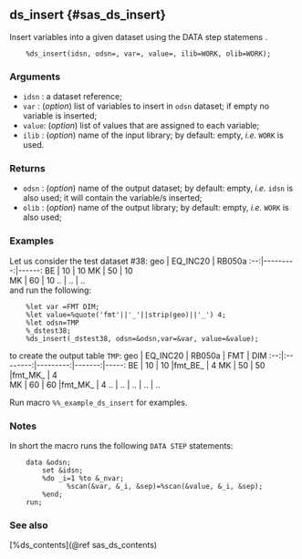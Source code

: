## ds_insert {#sas_ds_insert}
Insert  variables into a given dataset using the DATA step statemens 																																																																																																																																																																																																																														.

~~~sas
	%ds_insert(idsn, odsn=, var=, value=, ilib=WORK, olib=WORK);
~~~

### Arguments
* `idsn` : a dataset reference;
* `var`  : (_option_) list of variables to insert in `odsn` dataset; if empty no variable is inserted;
* `value`: (_option_) list of values that are assigned to each variable;
* `ilib` : (_option_) name of the input library; by default: empty, _i.e._ `WORK` is used.
  
### Returns
* `odsn` : (_option_) name of the output dataset; by default: empty, _i.e._ `idsn` is also used;
    it will contain the variable/s inserted;
* `olib` : (_option_) name of the output library; by default: empty, _i.e._ `WORK` is also used;

### Examples
Let us consider the test dataset #38:
geo | EQ_INC20 | RB050a
:--:|---------:|------:
 BE |   10     |   10 
 MK |   50     |   10    
 MK |   60     |   10
 .. |   ..     |   ..   
and run the following:
	
~~~sas
	%let var =FMT DIM;
	%let value=%quote('fmt'||'_'||strip(geo)||'_') 4;
    %let odsn=TMP
   	%_dstest38;
	%ds_insert(_dstest38, odsn=&odsn,var=&var, value=&value);
~~~
to create the output table `TMP`:
geo | EQ_INC20 | RB050a   |   FMT  | DIM 
:--:|:--------:|---------:|-------:|-----:
 BE |   10     |    10    |fmt_BE_ |  4
 MK |   50     |    50    |fmt_MK_ |  4     
 MK |   60     |    60    |fmt_MK_ |  4
 .. |  ..      |    ..    |   ..   |  ..  

Run macro `%%_example_ds_insert` for examples.

### Notes
In short the macro runs the following `DATA STEP` statements:

~~~sas
	data &odsn;
	 	set &idsn;
		%do _i=1 %to &_nvar;
			  %scan(&var, &_i, &sep)=%scan(&value, &_i, &sep);
 		%end;
	run;
~~~

### See also
[%ds_contents](@ref sas_ds_contents)
